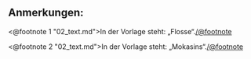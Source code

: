 Anmerkungen:
------------

<@footnote 1 "02_text.md">In der Vorlage steht: „Flosse“.</@footnote>

<@footnote 2 "02_text.md">In der Vorlage steht: „Mokasins“.</@footnote>

